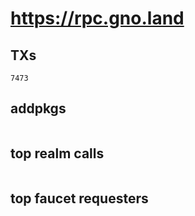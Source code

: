 # https://rpc.gno.land

## TXs
```
7473
```

## addpkgs
```
```

## top realm calls
```
```

## top faucet requesters
```
```

